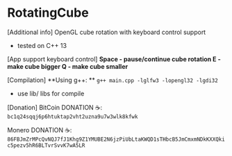 # RotatingCube
[Additional info]
OpenGL cube rotation with keyboard control support
* tested on C++ 13

[App support keyboard control]
**Space - pause/continue cube rotation
E - make cube bigger
Q - make cube smaller**

[Compilation]
**Using g++: ** ```g++ main.cpp -lglfw3 -lopengl32 -lgdi32```
* use lib/ libs for compile

[Donation]
BitCoin DONATION ☕️: ```bc1q24sqqj6p6htuktap2vht2uzna9u7w3wlk8kfwk```

Monero DONATION ☕️: ```86FBJmZrMPcQvNQJ7fJ1Khg9Z1YMUBE2N6jzPiUbLtaKWQD1sTHbcB5JmCmxmNDkKXXQkic5pezv5hR6BLTvrSvvK7wA5LR```
